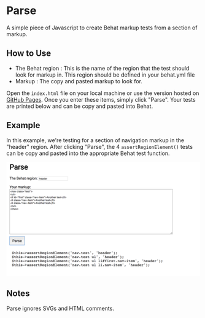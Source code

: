 # Parse
A simple piece of Javascript to create Behat markup tests from a section of markup.

## How to Use
* The Behat region : This is the name of the region that the test should look for markup in. This region should be defined in your behat.yml file
* Markup : The copy and pasted markup to look for.

Open the `index.html` file on your local machine or use the version hosted on [GitHub Pages](https://patrickfweston.github.io/parse-behat/). Once you enter these items, simply click "Parse". Your tests are printed below and can be copy and pasted into Behat.

## Example
In this example, we're testing for a section of navigation markup in the "header" region. After clicking "Parse", the 4 `assertRegionElement()` tests can be copy and pasted into the appropriate Behat test function.

![Image of Parse UI](/parse.png)

## Notes
Parse ignores SVGs and HTML comments.
